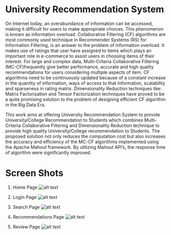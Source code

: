 # University Recommendation System

On Internet today, an overabundance of information can be accessed, making it difficult for users to make appropriate choices. This phenomenon is known as information overload. Collaborative Filtering (CF) algorithms are most commonly used technique in Recommender Systems (RS) for Information Filtering, is an answer to the problem of information overload. It makes use of ratings that user have assigned to items which plays an important role in e-commerce to assist users in choosing items of their interest. For large and complex data, Multi-Criteria Collaborative Filtering (MC-CF)frequently give better performance, accurate and high quality recommendations for users considering multiple aspects of item. CF algorithms need to be continuously updated because of a constant increase in the quantity of information, ways of access to that information, scalability and sparseness in rating matrix. Dimensionality Reduction techniques like: Matrix Factorization and Tensor Factorization techniques have proved to be a quite promising solution to the problem of designing efficient CF algorithm in the Big Data Era.

   This work aims at offering University Recommendation System to provide University/College Recommendation to Students which combines Multi-Criteria Collaborative Filtering and Dimensionality Reduction technique to provide high quality University/College recommendation to Students. The proposed solution not only reduces the computation cost but also increases the accuracy and efficiency of the MC-CF algorithms implemented using the Apache Mahout framework. By utilizing Mahout API’s, the response time of algorithm were significantly improved.

# Screen Shots
1. Home Page
![alt text](https://github.com/DheerajBokde/UniversityRecommendationSystem/blob/master/Home.jpg)

2. Login Page
![alt text](https://github.com/DheerajBokde/UniversityRecommendationSystem/blob/master/Login.jpg)

3. Search Page
![alt text](https://github.com/DheerajBokde/UniversityRecommendationSystem/blob/master/Search.jpg)

4. Recommendations Page
![alt text](https://github.com/DheerajBokde/UniversityRecommendationSystem/blob/master/Recommendation.jpg)

5. Review Page
![alt text](https://github.com/DheerajBokde/UniversityRecommendationSystem/blob/master/Write%20Review.jpg)
